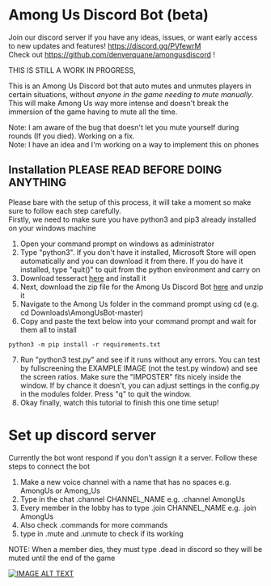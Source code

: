 # Among Us Discord Bot (beta)

Join our discord server if you have any ideas, issues, or want early access to new updates and features! https://discord.gg/PVfewrM<br />
Check out https://github.com/denverquane/amongusdiscord !

THIS IS STILL A WORK IN PROGRESS, 

This is an Among Us Discord bot that auto mutes and unmutes players in certain situations, without *anyone in the game needing to mute manually*. This will make Among Us way more intense and doesn't break the immersion of the game having to mute all the time.

Note: I am aware of the bug that doesn't let you mute yourself during rounds (If you died). Working on a fix.<br />
Note: I have an idea and I'm working on a way to implement this on phones

## Installation PLEASE READ BEFORE DOING ANYTHING

Please bare with the setup of this process, it will take a moment so make sure to follow each step carefully. <br />
Firstly, we need to make sure you have python3 and pip3 already installed on your windows machine

1) Open your command prompt on windows as administrator
2) Type "python3". If you don't have it installed, Microsoft Store will open automatically and you can download it from there. If you do have it installed, type "quit()" to quit from the python environment and carry on
3) Download tesseract <a href="https://digi.bib.uni-mannheim.de/tesseract/tesseract-ocr-w64-setup-v5.0.0-alpha.20200328.exe" download>here</a> and install it
4) Next, download the zip file for the Among Us Discord Bot <a href="https://bit.ly/3mbCzTx" download>here</a> and unzip it
5) Navigate to the Among Us folder in the command prompt using cd (e.g. cd Downloads\AmongUsBot-master\)
6) Copy and paste the text below into your command prompt and wait for them all to install
``` 
python3 -m pip install -r requirements.txt
```
7) Run "python3 test.py" and see if it runs without any errors. You can test by fullscreening the EXAMPLE IMAGE (not the test.py window) and see the screen ratios. Make sure the "IMPOSTER" fits nicely inside the window. If by chance it doesn't, you can adjust settings in the config.py in the modules folder. Press "q" to quit the window.
8) Okay finally, watch this tutorial to finish this one time setup! 

# Set up discord server

Currently the bot wont respond if you don't assign it a server. Follow these steps to connect the bot

1) Make a new voice channel with a name that has no spaces e.g. AmongUs or Among_Us
2) Type in the chat .channel CHANNEL_NAME e.g. .channel AmongUs
3) Every member in the lobby has to type .join CHANNEL_NAME e.g. .join AmongUs
4) Also check .commands for more commands
5) type in .mute and .unmute to check if its working

NOTE: When a member dies, they must type .dead in discord so they will be muted until the end of the game

[![IMAGE ALT TEXT](https://i.imgur.com/VgEd7qa.jpg)](https://www.youtube.com/watch?v=TrBBLbwmQic "AMONG US Discord Mute Bot [Download and Setup Tutorial]")
